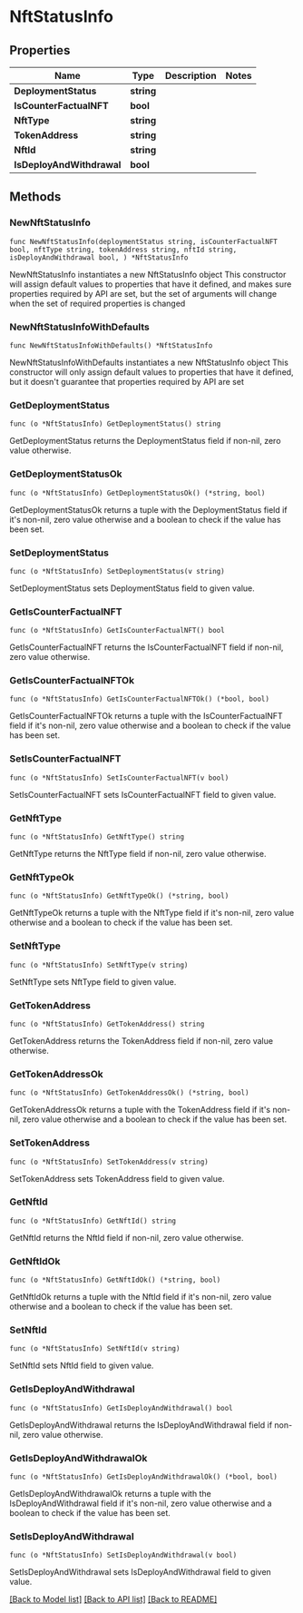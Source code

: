 # NftStatusInfo

## Properties

Name | Type | Description | Notes
------------ | ------------- | ------------- | -------------
**DeploymentStatus** | **string** |  | 
**IsCounterFactualNFT** | **bool** |  | 
**NftType** | **string** |  | 
**TokenAddress** | **string** |  | 
**NftId** | **string** |  | 
**IsDeployAndWithdrawal** | **bool** |  | 

## Methods

### NewNftStatusInfo

`func NewNftStatusInfo(deploymentStatus string, isCounterFactualNFT bool, nftType string, tokenAddress string, nftId string, isDeployAndWithdrawal bool, ) *NftStatusInfo`

NewNftStatusInfo instantiates a new NftStatusInfo object
This constructor will assign default values to properties that have it defined,
and makes sure properties required by API are set, but the set of arguments
will change when the set of required properties is changed

### NewNftStatusInfoWithDefaults

`func NewNftStatusInfoWithDefaults() *NftStatusInfo`

NewNftStatusInfoWithDefaults instantiates a new NftStatusInfo object
This constructor will only assign default values to properties that have it defined,
but it doesn't guarantee that properties required by API are set

### GetDeploymentStatus

`func (o *NftStatusInfo) GetDeploymentStatus() string`

GetDeploymentStatus returns the DeploymentStatus field if non-nil, zero value otherwise.

### GetDeploymentStatusOk

`func (o *NftStatusInfo) GetDeploymentStatusOk() (*string, bool)`

GetDeploymentStatusOk returns a tuple with the DeploymentStatus field if it's non-nil, zero value otherwise
and a boolean to check if the value has been set.

### SetDeploymentStatus

`func (o *NftStatusInfo) SetDeploymentStatus(v string)`

SetDeploymentStatus sets DeploymentStatus field to given value.


### GetIsCounterFactualNFT

`func (o *NftStatusInfo) GetIsCounterFactualNFT() bool`

GetIsCounterFactualNFT returns the IsCounterFactualNFT field if non-nil, zero value otherwise.

### GetIsCounterFactualNFTOk

`func (o *NftStatusInfo) GetIsCounterFactualNFTOk() (*bool, bool)`

GetIsCounterFactualNFTOk returns a tuple with the IsCounterFactualNFT field if it's non-nil, zero value otherwise
and a boolean to check if the value has been set.

### SetIsCounterFactualNFT

`func (o *NftStatusInfo) SetIsCounterFactualNFT(v bool)`

SetIsCounterFactualNFT sets IsCounterFactualNFT field to given value.


### GetNftType

`func (o *NftStatusInfo) GetNftType() string`

GetNftType returns the NftType field if non-nil, zero value otherwise.

### GetNftTypeOk

`func (o *NftStatusInfo) GetNftTypeOk() (*string, bool)`

GetNftTypeOk returns a tuple with the NftType field if it's non-nil, zero value otherwise
and a boolean to check if the value has been set.

### SetNftType

`func (o *NftStatusInfo) SetNftType(v string)`

SetNftType sets NftType field to given value.


### GetTokenAddress

`func (o *NftStatusInfo) GetTokenAddress() string`

GetTokenAddress returns the TokenAddress field if non-nil, zero value otherwise.

### GetTokenAddressOk

`func (o *NftStatusInfo) GetTokenAddressOk() (*string, bool)`

GetTokenAddressOk returns a tuple with the TokenAddress field if it's non-nil, zero value otherwise
and a boolean to check if the value has been set.

### SetTokenAddress

`func (o *NftStatusInfo) SetTokenAddress(v string)`

SetTokenAddress sets TokenAddress field to given value.


### GetNftId

`func (o *NftStatusInfo) GetNftId() string`

GetNftId returns the NftId field if non-nil, zero value otherwise.

### GetNftIdOk

`func (o *NftStatusInfo) GetNftIdOk() (*string, bool)`

GetNftIdOk returns a tuple with the NftId field if it's non-nil, zero value otherwise
and a boolean to check if the value has been set.

### SetNftId

`func (o *NftStatusInfo) SetNftId(v string)`

SetNftId sets NftId field to given value.


### GetIsDeployAndWithdrawal

`func (o *NftStatusInfo) GetIsDeployAndWithdrawal() bool`

GetIsDeployAndWithdrawal returns the IsDeployAndWithdrawal field if non-nil, zero value otherwise.

### GetIsDeployAndWithdrawalOk

`func (o *NftStatusInfo) GetIsDeployAndWithdrawalOk() (*bool, bool)`

GetIsDeployAndWithdrawalOk returns a tuple with the IsDeployAndWithdrawal field if it's non-nil, zero value otherwise
and a boolean to check if the value has been set.

### SetIsDeployAndWithdrawal

`func (o *NftStatusInfo) SetIsDeployAndWithdrawal(v bool)`

SetIsDeployAndWithdrawal sets IsDeployAndWithdrawal field to given value.



[[Back to Model list]](../README.md#documentation-for-models) [[Back to API list]](../README.md#documentation-for-api-endpoints) [[Back to README]](../README.md)


